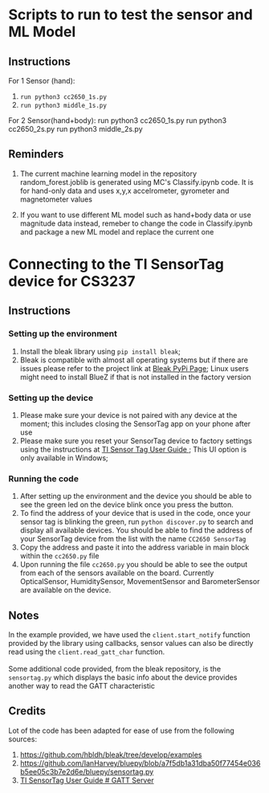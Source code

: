 # Scripts to run to test the sensor and ML Model

## Instructions

For 1 Sensor (hand): 
1. `run python3 cc2650_1s.py` 
1. `run python3 middle_1s.py` 

For 2 Sensor(hand+body): 
run python3 cc2650_1s.py 
run python3 cc2650_2s.py 
run python3 middle_2s.py


## Reminders
1. The current machine learning model in the repository random_forest.joblib is generated using MC's Classify.ipynb code. It is for hand-only data and uses x,y,x accelrometer, gyrometer and magnetometer values

1. If you want to use different ML model such as hand+body data or use magnitude data instead, remeber to change the code in Classify.ipynb and package a new ML model and replace the current one








# Connecting to the TI SensorTag device for CS3237

## Instructions

### Setting up the environment
1. Install the bleak library using `pip install bleak`;
1. Bleak is compatible with almost all operating systems but if there are issues please refer to the project link
at [Bleak PyPi Page](https://pypi.org/project/bleak/); Linux users might need to install BlueZ if that is not installed in the factory version


### Setting up the device
1. Please make sure your device is not paired with any device at the moment; this includes closing the SensorTag app on
your phone after use
1. Please make sure you reset your SensorTag device to factory settings using the instructions at
[TI Sensor Tag User Guide ](https://processors.wiki.ti.com/index.php/CC2650_SensorTag_User's_Guide#Firmware_Upgrade); This UI option is only
available in Windows;


### Running the code

1. After setting up the environment and the device you should be able to see the green led on the device blink once you
press the button.
1. To find the address of your device that is used in the code, once your sensor tag is blinking the green,
run `python discover.py` to search and display all available devices. You should be able to find the address of your
SensorTag device from the list with the name `CC2650 SensorTag`
1. Copy the address and paste it into the address variable in main block within the `cc2650.py` file
1. Upon running the file `cc2650.py` you should be able to see the output from each of the sensors available on the board. Currently
OpticalSensor, HumiditySensor, MovementSensor and BarometerSensor are available on the device.

## Notes
In the example provided, we have used the `client.start_notify` function provided by the library using callbacks,
sensor values can also be directly read using the `client.read_gatt_char` function.
<br><br>
Some additional code provided, from the bleak repository, is the `sensortag.py` which displays the basic info about the
device provides another way to read the GATT characteristic

## Credits
Lot of the code has been adapted for ease of use from the following sources:
1. https://github.com/hbldh/bleak/tree/develop/examples
1. https://github.com/IanHarvey/bluepy/blob/a7f5db1a31dba50f77454e036b5ee05c3b7e2d6e/bluepy/sensortag.py
1. [TI SensorTag User Guide # GATT Server](https://processors.wiki.ti.com/index.php/CC2650_SensorTag_User's_Guide#Gatt_Server)

